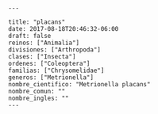 
      ---

      title: "placans"
      date: 2017-08-18T20:46:32-06:00
      draft: false
      reinos: ["Animalia"]
      divisiones: ["Arthropoda"]
      clases: ["Insecta"]
      ordenes: ["Coleoptera"]
      familias: ["Chrysomelidae"]
      generos: ["Metrionella"]
      nombre_cientifico: "Metrionella placans"
      nombre_comun: ""
      nombre_ingles: ""
      ---

      